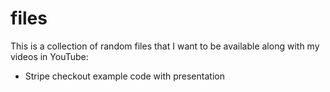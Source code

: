 # files

This is a collection of random files that I want to be available along with my videos in YouTube:

- Stripe checkout example code with presentation 
